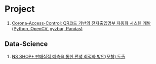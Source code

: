 # Project
1. [Corona-Access-Control: QR코드 기반의 전자출입명부 자동화 시스템 개발(Python, OpenCV, pyzbar, Pandas)](https://github.com/hngyb/Project/tree/master/Corona-Access-Control "")
## Data-Science
1. [NS SHOP+ 판매실적 예측을 통한 편성 최적화 방안(모형) 도출](https://github.com/hngyb/Project/tree/master/NS-Shop "")

